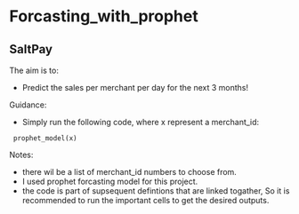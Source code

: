# Forcasting_with_prophet


## SaltPay

The aim is to: 
* Predict the sales per merchant per day for the next 3 months!

Guidance:
* Simply run the following code, where x represent a merchant_id:
       
```
 prophet_model(x)
```

Notes:
*  there wil be a list of merchant_id numbers to choose from.
* I used prophet forcasting model for this project.
* the code is part of supsequent defintions that are linked togather, So it is recommended to run the important cells to get the desired outputs.   
